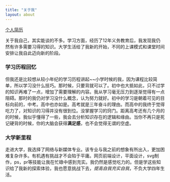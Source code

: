 ```yaml
---
title: "关于我"
layout: about
---
```


[个人简历](https://louwingyi.gitee.io/resume/)


关于我自己，其实能谈的不多。学习方面，经历了12年义务教育后，我发现我仍然有许多需要习得的知识。大学生活给了我新的开始，不同的上课模式和课堂时间安排让我自此迈向新的阶段。

### 学习历程回忆
但我还是比较想从较小年纪的学习历程讲起~~小学时候的我，因为课程比较简单，所以学习没什么技巧。那时候，只要背就可以了。初中也大抵如此，只不过学的知识再难了一点，增加了需要理解的内容。我从学习毫无压力到逐渐觉得有一点阻碍。那时的我仍对学习没什么概念，认为努力就好。初中的学习是朝着可见的目标向前的，中考。高中也亦如是。高考就是三年奋斗的理由。而高中的我终于觉得吃力了，对知识的习得并没有很到位。没掌握学习的窍门。距离高考还有几个月的的时候，我似乎懂得了一些，我会去分析知识存在的逻辑和缘由。当你不再只是死记硬背的时候，你的大脑会获得**满足感**，也不会觉得无谓的空虚。

### 大学新里程

走进大学，我选择了网络与新媒体专业。该专业与我之前的想象有所出入，更加困难复杂许多。有机遇有挑战才不会陷于平庸。网页前端设计，平面设计，svg制作，ps，pr等技能让我在忙碌中感到充实。我仍然是感觉吃力的。但是学这些知识给了我新的探索体验，我也愿意挑战下去，*提高自我充实自我*，不负大学四年生活。

